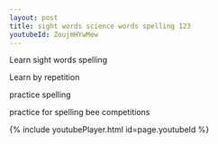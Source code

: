 ```yaml
---
layout: post
title: sight words science words spelling 123
youtubeId: ZoujmHYwMew
---
```

 
 
Learn sight words spelling
 
Learn by repetition 
 
practice spelling 
 
practice for spelling bee competitions 
 
{% include youtubePlayer.html id=page.youtubeId %}
 
 
